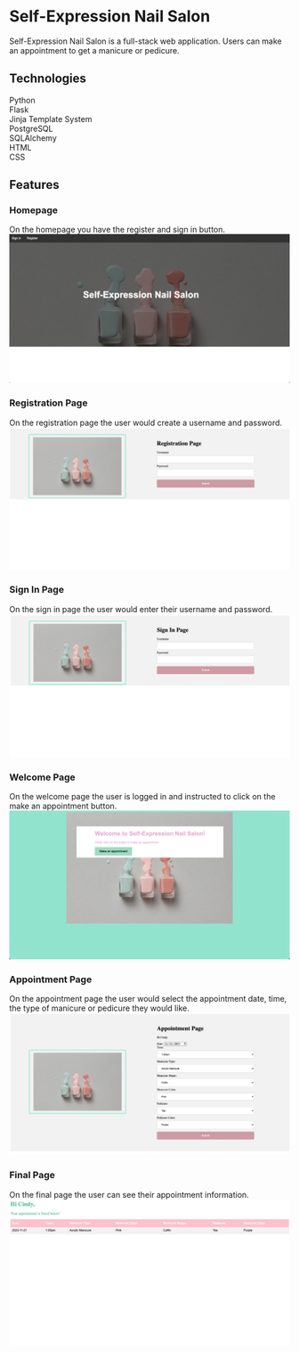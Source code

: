 # Self-Expression Nail Salon
Self-Expression Nail Salon is a full-stack web application. Users can make an appointment to get a manicure or pedicure.

## Technologies
Python <br>
Flask <br>
Jinja Template System <br>
PostgreSQL <br>
SQLAlchemy <br>
HTML <br>
CSS <br>

## Features
### Homepage
On the homepage you have the register and sign in button.
![Homepage](/static/homepage.png)

### Registration Page
On the registration page the user would create a username and password.
![Regerpage](/static/RegistrationPage.png)

### Sign In Page
On the sign in page the user would enter their username and password.
![SignPage](/static/SinInPage.png)

### Welcome Page
On the welcome page the user is logged in and instructed to click on the make an appointment button.
![welcomepage](/static/MakeAnAppointment.png)

### Appointment Page
On the appointment page the user would select the appointment date, time, the type of manicure or pedicure they would like.
![appointmentpage](/static/AppointmentPage.png)

### Final Page
On the final page the user can see their appointment information.
![finalpage](/static/FinalPage.png)
